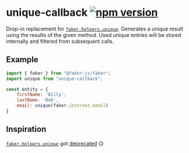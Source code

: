 # unique-callback [![npm version](https://img.shields.io/npm/v/unique-callback.svg?style=flat)](https://www.npmjs.com/package/unique-callback)

Drop-in replacement for [`faker.helpers.unique`](https://fakerjs.dev/api/helpers.html#unique). Generates a unique result using the results of the given method. Used unique entries will be stored internally and filtered from subsequent calls.

## Example

```js
import { faker } from "@faker-js/faker";
import unique from "unique-callback";

const entity = {
    firstName: 'Billy',
    lastName: 'Bob',
    email: unique(faker.internet.email)
}
```

## Inspiration

[`faker.helpers.unique`](https://fakerjs.dev/api/helpers.html#unique) got [deprecated](https://github.com/faker-js/faker/issues/1785) 😔

